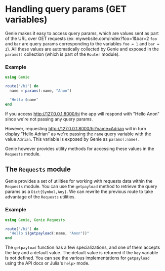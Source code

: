 # Handling query params (GET variables)

Genie makes it easy to access query params, which are values sent as part of the URL over GET requests
(ex: mywebsite.com/index?foo=1&bar=2 `foo` and `bar` are query params corresponding to the variables `foo = 1` and `bar = 2`).
All these values are automatically collected by Genie and exposed in the `params()` collection (which is part of the `Router` module).

### Example

```julia
using Genie

route("/hi") do
  name = params(:name, "Anon")

  "Hello $name"
end
```

If you access <http://127.0.0.1:8000/hi> the app will respond with "Hello Anon" since we're not passing any query params.

However, requesting <http://127.0.0.1:8000/hi?name=Adrian> will in turn display "Hello Adrian" as we're passing the
`name` query variable with the value `Adrian`. This variable is exposed by Genie as `params(:name)`.

Genie however provides utility methods for accessing these values in the `Requests` module.

## The `Requests` module

Genie provides a set of utilities for working with requests data within the `Requests` module. You can use the
`getpayload` method to retrieve the query params as a `Dict{Symbol,Any}`. We can rewrite the previous route to take
advantage of the `Requests` utilities.

### Example

```julia
using Genie, Genie.Requests

route("/hi") do
  "Hello $(getpayload(:name, "Anon"))"
end
```

The `getpayload` function has a few specializations, and one of them accepts the key and a default value. The default
value is returned if the `key` variable is not defined. You can see the various implementations for `getpayload` using
the API docs or Julia's `help>` mode.
